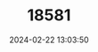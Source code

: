 ---
title: "18581"
category: "Pseudophryne bibronii"
draft: false
date: 2024-02-22 13:03:50
languages:
  English: ["Brown Toadlet", "Bibron’s Toadlet"]
---